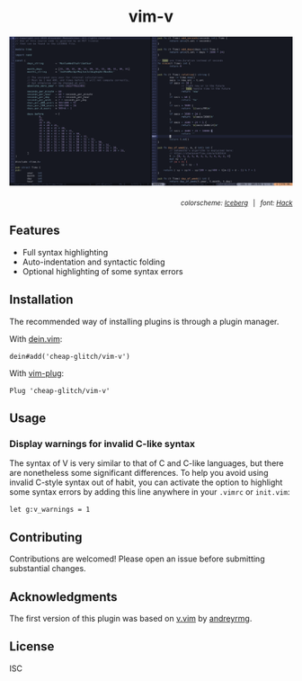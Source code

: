 <h1 align="center">vim-v</h1>

![A demo code sample.](screenshot.png)

<p align="right">
	<sub>
		<em>colorscheme: <a href="https://github.com/cocopon/iceberg.vim">Iceberg</a></em>
		&ensp;|&ensp;
		<em>font: <a href="http://sourcefoundry.org/hack">Hack</a></em>
	</sub>
</p>

## Features

 * Full syntax highlighting
 * Auto-indentation and syntactic folding
 * Optional highlighting of some syntax errors

## Installation

The recommended way of installing plugins is through a plugin manager.

With [dein.vim](https://github.com/Shougo/dein.vim):

```vim
dein#add('cheap-glitch/vim-v')
```

With [vim-plug](https://github.com/junegunn/vim-plug):

```vim
Plug 'cheap-glitch/vim-v'
```

## Usage

### Display warnings for invalid C-like syntax

The syntax of V is very similar to that of C and C-like languages, but there are
nonetheless  some  significant differences.  To  help  you avoid  using  invalid
C-style  syntax out  of habit,  you can  activate the  option to  highlight some
syntax errors by adding this line anywhere in your `.vimrc` or `init.vim`:

```vim
let g:v_warnings = 1
```

## Contributing

Contributions are welcomed! Please open an issue before submitting substantial changes.

## Acknowledgments

The first version of this plugin was based on [v.vim](https://github.com/andreyrmg/v.vim)
by [andreyrmg](https://github.com/andreyrmg).

## License

ISC
